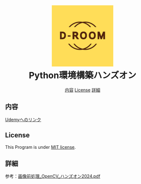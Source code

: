 <h1 align="center">
  <br>
  <img src="img/01_logo/LOGO_D-ROOM.jpg" alt="D-ROOM_LOGO" width="200">
  <br>
  Python環境構築ハンズオン
  <br>
</h1>

<p align="center">
  <a href="#内容">内容</a>
  <a href="#License">License</a>
  <a href="#詳細">詳細</a>
</p>



## 内容
[Udemyへのリンク](https://www.udemy.com/user/toyotazi-dong-che-zhu-shi-hui-she-d-room/)

## License
This Program is under [MIT license](https://en.wikipedia.org/wiki/MIT_License).

## 詳細
参考：[画像前処理_OpenCV_ハンズオン2024.pdf](./画像前処理_OpenCV_ハンズオン2024.pdf)
